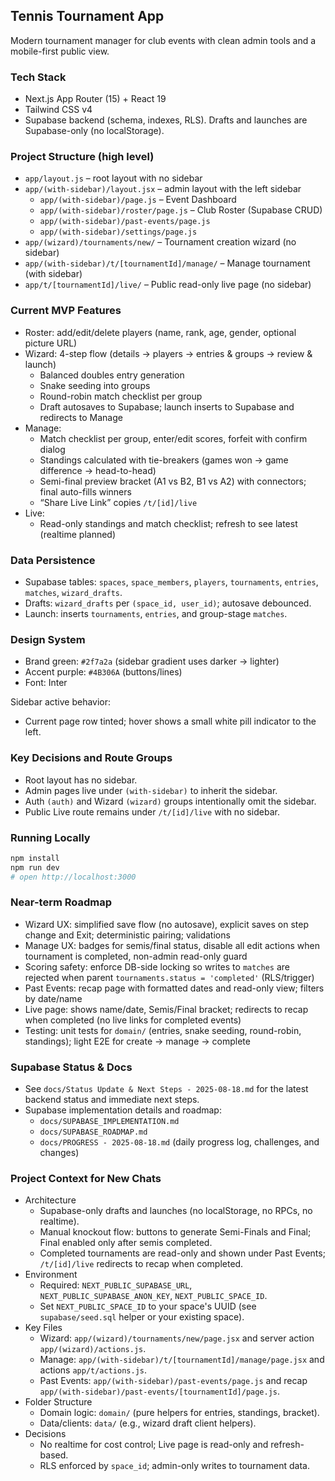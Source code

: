 ## Tennis Tournament App

Modern tournament manager for club events with clean admin tools and a mobile-first public view.

### Tech Stack
- Next.js App Router (15) + React 19
- Tailwind CSS v4
- Supabase backend (schema, indexes, RLS). Drafts and launches are Supabase-only (no localStorage).

### Project Structure (high level)
- `app/layout.js` – root layout with no sidebar
- `app/(with-sidebar)/layout.jsx` – admin layout with the left sidebar
  - `app/(with-sidebar)/page.js` – Event Dashboard
  - `app/(with-sidebar)/roster/page.js` – Club Roster (Supabase CRUD)
  - `app/(with-sidebar)/past-events/page.js`
  - `app/(with-sidebar)/settings/page.js`
- `app/(wizard)/tournaments/new/` – Tournament creation wizard (no sidebar)
- `app/(with-sidebar)/t/[tournamentId]/manage/` – Manage tournament (with sidebar)
- `app/t/[tournamentId]/live/` – Public read-only live page (no sidebar)

### Current MVP Features
- Roster: add/edit/delete players (name, rank, age, gender, optional picture URL)
- Wizard: 4-step flow (details → players → entries & groups → review & launch)
  - Balanced doubles entry generation
  - Snake seeding into groups
  - Round-robin match checklist per group
  - Draft autosaves to Supabase; launch inserts to Supabase and redirects to Manage
- Manage:
  - Match checklist per group, enter/edit scores, forfeit with confirm dialog
  - Standings calculated with tie-breakers (games won → game difference → head-to-head)
  - Semi-final preview bracket (A1 vs B2, B1 vs A2) with connectors; final auto-fills winners
  - “Share Live Link” copies `/t/[id]/live`
- Live:
  - Read-only standings and match checklist; refresh to see latest (realtime planned)

### Data Persistence
- Supabase tables: `spaces`, `space_members`, `players`, `tournaments`, `entries`, `matches`, `wizard_drafts`.
- Drafts: `wizard_drafts` per `(space_id, user_id)`; autosave debounced.
- Launch: inserts `tournaments`, `entries`, and group-stage `matches`.

### Design System
- Brand green: `#2f7a2a` (sidebar gradient uses darker → lighter)
- Accent purple: `#4B306A` (buttons/lines)
- Font: Inter

Sidebar active behavior:
- Current page row tinted; hover shows a small white pill indicator to the left.

### Key Decisions and Route Groups
- Root layout has no sidebar.
- Admin pages live under `(with-sidebar)` to inherit the sidebar.
- Auth `(auth)` and Wizard `(wizard)` groups intentionally omit the sidebar.
- Public Live route remains under `/t/[id]/live` with no sidebar.

### Running Locally
```bash
npm install
npm run dev
# open http://localhost:3000
```

### Near-term Roadmap
- Wizard UX: simplified save flow (no autosave), explicit saves on step change and Exit; deterministic pairing; validations
- Manage UX: badges for semis/final status, disable all edit actions when tournament is completed, non-admin read-only guard
- Scoring safety: enforce DB-side locking so writes to `matches` are rejected when parent `tournaments.status = 'completed'` (RLS/trigger)
- Past Events: recap page with formatted dates and read-only view; filters by date/name
- Live page: shows name/date, Semis/Final bracket; redirects to recap when completed (no live links for completed events)
- Testing: unit tests for `domain/` (entries, snake seeding, round-robin, standings); light E2E for create → manage → complete

### Supabase Status & Docs
- See `docs/Status Update & Next Steps - 2025-08-18.md` for the latest backend status and immediate next steps.
- Supabase implementation details and roadmap:
  - `docs/SUPABASE_IMPLEMENTATION.md`
  - `docs/SUPABASE_ROADMAP.md`
  - `docs/PROGRESS - 2025-08-18.md` (daily progress log, challenges, and changes)

### Project Context for New Chats
- Architecture
  - Supabase-only drafts and launches (no localStorage, no RPCs, no realtime).
  - Manual knockout flow: buttons to generate Semi-Finals and Final; Final enabled only after semis completed.
  - Completed tournaments are read-only and shown under Past Events; `/t/[id]/live` redirects to recap when completed.
- Environment
  - Required: `NEXT_PUBLIC_SUPABASE_URL`, `NEXT_PUBLIC_SUPABASE_ANON_KEY`, `NEXT_PUBLIC_SPACE_ID`.
  - Set `NEXT_PUBLIC_SPACE_ID` to your space's UUID (see `supabase/seed.sql` helper or your existing space).
- Key Files
  - Wizard: `app/(wizard)/tournaments/new/page.jsx` and server action `app/(wizard)/actions.js`.
  - Manage: `app/(with-sidebar)/t/[tournamentId]/manage/page.jsx` and actions `app/t/actions.js`.
  - Past Events: `app/(with-sidebar)/past-events/page.js` and recap `app/(with-sidebar)/past-events/[tournamentId]/page.js`.
- Folder Structure
  - Domain logic: `domain/` (pure helpers for entries, standings, bracket).
  - Data/clients: `data/` (e.g., wizard draft client helpers).
- Decisions
  - No realtime for cost control; Live page is read-only and refresh-based.
  - RLS enforced by `space_id`; admin-only writes to tournament data.

